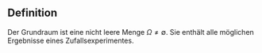 ## Definition

Der Grundraum ist eine nicht leere Menge $\Omega \neq \emptyset$. Sie enthält alle möglichen Ergebnisse eines Zufallsexperimentes.
